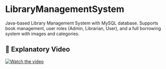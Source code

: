 # LibraryManagementSystem
Java-based Library Management System with MySQL database. Supports book management, user roles (Admin, Librarian, User), and a full borrowing system with images and categories.
## 🎥 Explanatory Video
[![Watch the video](https://img.youtube.com/vi/7Im47_iOT3U/hqdefault.jpg)](https://www.youtube.com/watch?v=7Im47_iOT3U)


